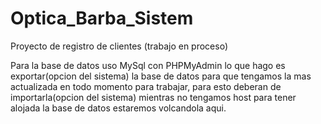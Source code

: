# Optica_Barba_Sistem
Proyecto de registro de clientes (trabajo en proceso)

Para la base de datos uso MySql con PHPMyAdmin lo que hago es exportar(opcion del sistema) la base de datos para que tengamos la mas actualizada en todo momento para trabajar, para esto deberan de importarla(opcion del sistema) mientras no tengamos host para tener alojada la base de datos estaremos volcandola aqui.

